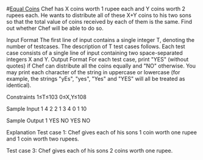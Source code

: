 #[Equal Coins](https://www.codechef.com/NOV21C/problems/EQUALCOIN)
Chef has X coins worth 1 rupee each and Y coins worth 2 rupees each. He wants to distribute all of these X+Y coins to his two sons so that the total value of coins received by each of them is the same. Find out whether Chef will be able to do so.

Input Format
The first line of input contains a single integer T, denoting the number of testcases. The description of T test cases follows.
Each test case consists of a single line of input containing two space-separated integers X and Y.
Output Format
For each test case, print "YES" (without quotes) if Chef can distribute all the coins equally and "NO" otherwise. You may print each character of the string in uppercase or lowercase (for example, the strings "yEs", "yes", "Yes" and "YES" will all be treated as identical).

Constraints
1≤T≤103
0≤X,Y≤108

Sample Input 1 
4
2 2
1 3
4 0
1 10

Sample Output 1 
YES
NO
YES
NO

Explanation
Test case 1: Chef gives each of his sons 1 coin worth one rupee and 1 coin worth two rupees.

Test case 3: Chef gives each of his sons 2 coins worth one rupee.